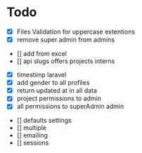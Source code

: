# Todo

- [x] Files Validation for uppercase extentions 
- [x] remove super admin from admins
- [] add from excel
- [] api slugs offers projects interns
- [x] timestimp laravel
- [x] add gender to all profiles
- [x] return updated at in all data
- [x] project permissions to admin
- [x] all permissions to superAdmin admin
- [] defaults settings
- [] multiple
- [] emailing
- [] sessions
